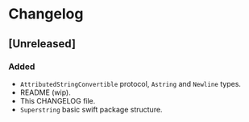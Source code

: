 # Changelog

## [Unreleased]

### Added

- `AttributedStringConvertible` protocol, `Astring` and `Newline` types.
- README (wip).
- This CHANGELOG file.
- `Superstring` basic swift package structure.